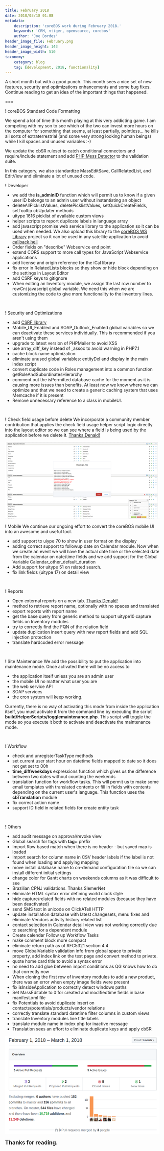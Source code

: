 ```yaml
---
title: February 2018
date: 2018/03/18 01:08
metadata:
    description: 'coreBOS work during February 2018.'
    keywords: 'CRM, vtiger, opensource, corebos'
    author: 'Joe Bordes'
header_image_file: February.png
header_image_height: 143
header_image_width: 510
taxonomy:
    category: blog
    tag: [development, 2018, functionality]
---
```


A short month but with a good punch. This month sees a nice set of new features, security and optimizations enhancements and some bug fixes. Continue reading to get an idea of the important things that happened.

===

 ! coreBOS Standard Code Formatting

We spend a lot of time this month playing at this very addicting game. I am competing with my son to see which of the two can invest more hours on the computer for something that seems, at least partially, pointless... he kills all sorts of extraterrestrial (and some very strong looking human beings) while I kill spaces and unused variables :-)

We update the cbSR ruleset to catch conditional connectors and require/include statement and add [PHP Mess Detector](https://phpmd.org/) to the validation suite.

In this category, we also standardize MassEditSave, CallRelatedList, and EditView and eliminate a lot of unused code.

 ! Developer
- we add the **is_adminID** function which will permit us to know if a given user ID belongs to an admin user without instantiating an object
- deleteAllPicklistValues, deletePicklistValues, setQuickCreateFields, setTooltip cbUpdater methods
- uitype 1616 picklist of available custom views
- helper scripts to report duplicate labels in language array
- add javascript promise web service library to the application so it can be used when needed. We also upload this library to the [coreBOS WS Library](https://github.com/tsolucio/coreBOSwsLibrary/blob/master/javascript/WSClientp.js) project so it can be used in any satellite application to avoid [callback hell](http://callbackhell.com/)
- Order fields on "describe" Webservice end point
- extend CORS support to more call types for JavaScript Webservice applications
- add license and origin reference for the iCal library
- fix error in RelatedLists blocks so they show or hide block depending on the settings in Layout Editor
- add CSRF keys to gitignore
- When editing an Inventory module, we assign the last row number to rowCnt javascript global variable. We need this when we are customizing the code to give more functionality to the inventory lines.

<br/>

 ! Security and Optimizations
- add [CSRF library](https://github.com/ezyang/csrf-magic)
- Mobile_UI_Enabled and SOAP_Outlook_Enabled global variables so we can deactivate these services individually. This is recommended if you aren't using them
- upgrade to latest version of PHPMailer to avoid XSS
- use array_diff_key instead of _assoc to avoid warning in PHP7.1
- cache block name optimization
- eliminate unused global variables: entityDel and display in the main index script
- convert duplicate code in Roles management into a common function getRoleAndSubordinatesHierarchy
- comment out the isPermitted database cache for the moment as it is causing more issues than benefits. At least now we know where we can optimize and that we need to create a generic caching system that uses Memcache if it is present
- Remove unnecessary reference to a class in mobileUI.

<br/>

 ! Check field usage before delete
We incorporate a community member contribution that applies the check field usage helper script logic directly into the layout editor so we can see where a field is being used by the application before we delete it. [Thanks Denald!](https://github.com/denaldd)

![Check Field Usage Before Delete](checkFieldUsageBeforeDelete.png)

 ! Mobile
We continue our ongoing effort to convert the coreBOS mobile UI into an awesome and useful tool.

 - add support to uiype 70 to show in user format on the display
 - adding correct support to followup date on Calendar module. Now when we create an event we will have the actual date time or the selected date from the calendar on date/time fields and we add support for the Global Variable Calendar_other_default_duration
 - Add support for uitype 51 on related search.
 - fix link fields (uitype 17) on detail view

<br/>

 ! Reports
- Open external reports on a new tab. [Thanks Denald!](https://github.com/denaldd)
- method to retrieve report name, optionally with no spaces and translated
- export reports with report name
- get the base query from generic method to support uitype10 capture fields on Inventory modules
- try to correctly find the FQN of the relation field
- update duplication insert query with new report fields and add SQL injection protection
- translate hardcoded error message

<br/>

 ! Site Maintenance
We add the possibility to put the application into maintenance mode. Once activated there will be no access to
 - the application itself unless you are an admin user
 - the mobile UI no matter what user you are
 - the web service API
 - SOAP services 
 - the cron system will keep working.

Currently, there is no way of activating this mode from inside the application itself, you must activate it from the command line by executing the script **build/HelperScripts/togglemaintenance.php**. This script will toggle the mode so you execute it both to activate and deactivate the maintenance mode.

<br/>

 ! Workflow
 - check and unregisterTaskType methods
 - set current user start hour on datetime fields mapped to date so it does not get set to 00h
 - **time_diffweekdays** expressions function which gives us the difference between two dates without counting the weekends
 - translation function for workflow tasks. This will permit us to make some email templates with translated contents or fill in fields with contents depending on the current user's language. This function uses the **cbTranslation** module
 - fix correct action name
 - support ID field in related fields for create entity task

<br/>

 ! Others
 - add audit message on approval/revoke view
 - Global search for tags with **tag::** prefix
 - Import Row based match when there is no header - but saved map is loaded
 - Import search for column name in CSV header labels if the label is not found when loading and applying mapping
 - move install database name to on-demand configuration file so we can install different initial settings
 - change color for Gantt charts on weekends columns as it was difficult to see
 - Brazilian CPNJ validations. Thanks SlemerNet
 - eliminate HTML syntax error defining world clock style
 - hide capture/related fields with no related modules (because they have been deactivated)
 - send SMS text in unicode on ClickATell HTTP
 - update installation database with latest changesets, menu fixes and eliminate Vendors activity history related list
 - contact selection in Calendar detail view was not working correctly due to searching for a dependent module
 - Create calendar Follow up Workflow Tasks
 - make comment block more compact
 - eliminate return path as of RFC5321 section 4.4
 - move GlobalVariable validation info from global space to private property, add index link on the test page and convert method to private.
 - quote home card title to avoid a syntax error
 - no need to add glue between import conditions as QG knows how to do that correctly now
 - When cloning the first row of inventory modules to add a new product, there was an error when empty image fields were present
 - fix isInsideApplication to correctly detect windows paths
 - Set MassEditable to 0 for created and modifiedtime fields in base manifest.xml file
 - fix Potentials to avoid duplicate insert on contacts/potentials/products/vendor relations
 - correctly translate standard datetime filter columns in custom views
 - translate Inventory modules line title labels
 - translate module name in index.php for inactive message
 - Translation sees an effort to eliminate duplicate keys and apply cbSR

![February Insights](corebosgithub1802.png)

**<span style="font-size:large">Thanks for reading.</span>**

